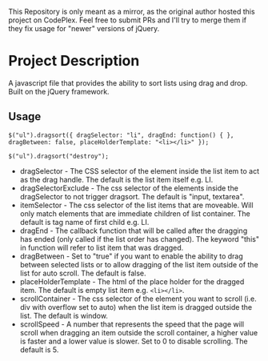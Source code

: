 This Repository is only meant as a mirror, as the original author hosted this project on CodePlex.
Feel free to submit PRs and I'll try to merge them if they fix usage for "newer" versions of jQuery.

Project Description
=====================

A javascript file that provides the ability to sort lists using drag and drop. Built on the jQuery framework.

Usage
-----

```
$("ul").dragsort({ dragSelector: "li", dragEnd: function() { }, dragBetween: false, placeHolderTemplate: "<li></li>" });

$("ul").dragsort("destroy");
```

* dragSelector - The CSS selector  of the element inside the list item to act as the drag handle. The default is the list item itself e.g. LI.
* dragSelectorExclude - The css selector of the elements inside the dragSelector to not trigger dragsort. The default is "input, textarea".
* itemSelector - The css selector of the list items that are moveable. Will only match elements that are immediate children of list container. The default is tag name of first child e.g. LI.
* dragEnd - The callback function that will be called after the dragging has ended (only called if the list order has changed). The keyword "this" in function will refer to list item that was dragged.
* dragBetween -	Set to "true" if you want to enable the ability to drag between selected lists or to allow dragging of the list item outside of the list for auto scroll. The default is false.
* placeHolderTemplate -	The html of the place holder for the dragged item. The default is empty list item e.g. ``<li></li>``.
* scrollContainer -	The css selector of the element you want to scroll (i.e. div with overflow set to auto) when the list item is dragged outside the list. The default is window.
* scrollSpeed - A number that represents the speed that the page will scroll when dragging an item outside the scroll container, a higher value is faster and a lower value is slower. Set to 0 to disable scrolling. The default is 5.

